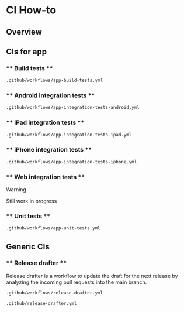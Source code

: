 # CI How-to

## Overview

## CIs for app

<!-- tabs:start -->

### ** Build tests **

```bash
.github/workflows/app-build-tests.yml
```

### ** Android integration tests **

```bash
.github/workflows/app-integration-tests-android.yml
```

### ** iPad integration tests **

```bash
.github/workflows/app-integration-tests-ipad.yml
```

### ** iPhone integration tests **

```bash
.github/workflows/app-integration-tests-iphone.yml
```

### ** Web integration tests **

> [!WARNING]
> Still work in progress

### ** Unit tests **

```bash
.github/workflows/app-unit-tests.yml
```

<!-- tabs:end -->

## Generic CIs

<!-- tabs:start -->

### ** Release drafter **

Release drafter is a workflow to update the draft for the next release by analyzing the incoming pull requests into the main branch.

```bash
.github/workflows/release-drafter.yml
```

```bash
.github/release-drafter.yml
```

<!-- tabs:end -->
